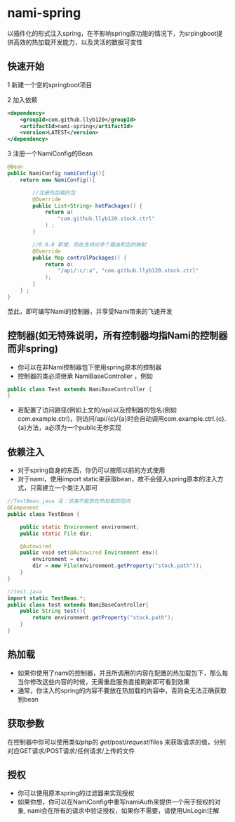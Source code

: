 # nami-spring
以插件化的形式注入spring，在不影响spring原功能的情况下，为srpingboot提供高效的热加载开发能力，以及灵活的数据可变性

## 快速开始
1 新建一个空的springboot项目

2 加入依赖

```xml
<dependency>
    <groupId>com.github.llyb120</groupId>
    <artifactId>nami-spring</artifactId>
    <version>LATEST</version>
</dependency>
```

3 注册一个NamiConfig的Bean
```java
@Bean
public NamiConfig namiConfig(){
    return new NamiConfig(){

        //注册热加载的包
        @Override
        public List<String> hotPackages() {
            return a(
                "com.github.llyb120.stock.ctrl"
            ) ;
        }

        //0.0.8 新增，现在支持对多个路由和包的映射
        @Override
        public Map controlPackages() {
            return o(
                "/api/:c/:a", "com.github.llyb120.stock.ctrl"
            );
        }
    } ;
}
```

至此，即可编写Nami的控制器，并享受Nami带来的飞速开发 

## 控制器(如无特殊说明，所有控制器均指Nami的控制器而非spring)
* 你可以在非Nami控制器包下使用spring原本的控制器
* 控制器的类必须继承 NamiBaseController ，例如
```java
public class Test extends NamiBaseController {
}
```
* 若配置了访问路径(例如上文的/api)以及控制器的包名(例如com.example.ctrl)，则访问/api/{c}/{a}时会自动调用com.example.ctrl.{c}.{a}方法，a必须为一个public无参实现

## 依赖注入
* 对于spring自身的东西，你仍可以按照以前的方式使用
* 对于nami，使用import static来获取bean，故不会侵入spring原本的注入方式，只需建立一个类注入即可
```java
//TestBean.java 注：该类不能放在热加载的包内
@Component
public class TestBean {

    public static Environment environment;
    public static File dir;

    @Autowired
    public void set(@Autowired Environment env){
        environment = env;
        dir = new File(environment.getProperty("stock.path"));
    }
}

//test.java
import static TestBean.*;
public class test extends NamiBaseController{
    public String test(){
        return environment.getProperty("stock.path");
    }   
}
```

## 热加载
* 如果你使用了nami的控制器，并且所调用的内容在配置的热加载包下，那么每当你修改这些内容的时候，无需重启服务直接刷新即可看到效果
* 通常，你注入的spring的内容不要放在热加载的内容中，否则会无法正确获取到bean

## 获取参数
在控制器中你可以使用类似php的 $get/$post/$request/$files 来获取请求的值，分别对应GET请求/POST请求/任何请求/上传的文件

## 授权
* 你可以使用原本spring的过滤器来实现授权
* 如果你想，你可以在NamiConfig中重写namiAuth来提供一个用于授权的对象, nami会在所有的请求中验证授权，如果你不需要，请使用UnLogin注解
